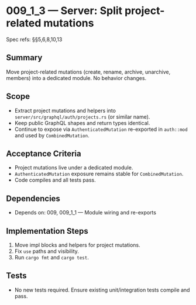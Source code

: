 # 009_1_3 — Server: Split project-related mutations

Spec refs: §§5,6,8,10,13

## Summary
Move project-related mutations (create, rename, archive, unarchive, members) into a dedicated module. No behavior changes.

## Scope
- Extract project mutations and helpers into `server/src/graphql/auth/projects.rs` (or similar name).
- Keep public GraphQL shapes and return types identical.
- Continue to expose via `AuthenticatedMutation` re-exported in `auth::mod` and used by `CombinedMutation`.

## Acceptance Criteria
- Project mutations live under a dedicated module.
- `AuthenticatedMutation` exposure remains stable for `CombinedMutation`.
- Code compiles and all tests pass.

## Dependencies
- Depends on: 009, 009_1_1 — Module wiring and re-exports

## Implementation Steps
1) Move impl blocks and helpers for project mutations.
2) Fix `use` paths and visibility.
3) Run `cargo fmt` and `cargo test`.

## Tests
- No new tests required. Ensure existing unit/integration tests compile and pass.
